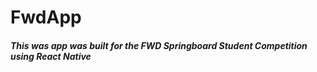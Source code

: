 # FwdApp

##### This was app was built for the FWD Springboard Student Competition using  React Native
